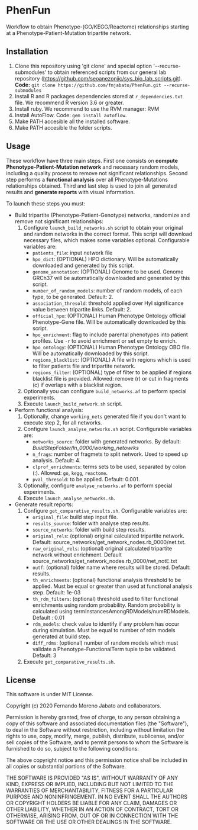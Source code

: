 # PhenFun
Workflow to obtain Phenotype-(GO/KEGG/Reactome) relationships starting at a Phenotype-Patient-Mutation tripartite network.

## Installation
1. Clone this repository using 'git clone' and special option '--recurse-submodules' to obtain referenced scripts from our general lab repository (https://github.com/seoanezonjic/sys_bio_lab_scripts.git). **Code:** `git clone https://github.com/fmjabato/PhenFun.git --recurse-submodules`
2. Install R and R packages dependencies stored at `r_dependencies.txt` file. We recommend R version 3.6 or greater.
3. Install ruby. We recommend to use the RVM manager: RVM
4. Install AutoFlow. Code: `gem install autoflow`.
5. Make PATH accesible all the installed software.
6. Make PATH accesible the folder scripts.

## Usage
These workflow have three main steps. First one consists on **compute Phenotype-Patient-Mutation network** and necessary random models, including a quality process to remove not significant relationships. Second step performs a **functional analysis** over all Phenotype-Mutations relationships obtained. Third and last step is used to join all generated results and **generate reports** with visual information.

To launch these steps you must:

- Build tripartite (Phenotype-Patient-Genotype) networks, randomize and remove not significant relationships:
	1. Configure `launch_build_networks.sh` script to obtain your original and random networks in the correct format. This script will download necessary files, which makes some variables optional. Configurable variables are:
		- `patients_file`: input network file
		- `hpo_dict`: (OPTIONAL) HPO dictionary. Will be automatically downloaded and generated by this script.
		- `genome_annotation`: (OPTIONAL) Genome to be used. Genome GRCh37 will be automatically downloaded and generated by this script.
		- `number_of_random_models`: number of random models, of each type, to be generated. Default: 2.
		- `association_thresold`: threshold applied over HyI significance value between tripartite links. Default: 2.
		- `official_hpo`: (OPTIONAL) Human Phenotype Ontology official Phenotype-Gene file. Will be automatically downloaded by this script.
		- `hpo_enrichment`: flag to include parental phenotypes into patient profiles. Use `-r` to avoid enrichment or set empty to enrich. 
		- `hpo_ontology`: (OPTIONAL) Human Phenotype Ontology OBO file. Will be automatically downloaded by this script.
		- `regions_blacklist`: (OPTIONAL) A file with regions which is used to filter patients file and tripartite network.
		- `regions_filter`: (OPTIONAL) type of filter to be applied if regions blacklist file is provided. Allowed: remove (r) or cut in fragments (c) if overlaps with a blacklist region.
	2. Optionally you can configure `build_networks.af` to perform special experiments.
	3. Execute `launch_build_network.sh` script. 
- Perform functional analysis:
	1. Optionally, change `working_nets` generated file if you don't want to execute step 2, for all networks.
	2. Configure `launch_analyse_networks.sh` script. Configurable variables are:
		- `networks_source`: folder with generated networks. By default: *BuildStepFolder/ln_0000/working_netowrks*
		- `n_frags`: number of fragmets to split network. Used to speed up analysis. Default: 4. 
		- `clprof_enrichments`: terms sets to be used, separated by colon (:). Allowed: `go`, `kegg`, `reactome`.
		- `pval_thresold`: to be applied. Default: 0.001.
	3. Optionally, configure `analyse_networks.af` to perform special experiments.
	4. Execute `launch_analyse_networks.sh`.
- Generate result reports:
	1. Configure `get_comparative_results.sh`. Configurable variables are:
		- `original_file`: build step input file.
		- `results_source`: folder with analyse step results.
		- `source_networks`: folder with build step results.
		- `original_rels`: (optional) original calculated tripartite network. Default: source_networks/get_network_nodes.rb_0000/net.txt.
		- `raw_original_rels`: (optional) original calculated tripartite network without enrichment. Default source_networks/get_network_nodes.rb_0000/net_notE.txt
		- `outf`: (optional) folder name where results will be stored. Default: results.
		- `th_enrichments`: (optional) functional analysis threshold to be applied. Must be equal or greater than used at functional analysis step. Default: 1e-03
		- `th_rdm_filters`: (optional) threshold used to filter functional enrichments using random probability. Random probability is calculated using termInstancesAmongRDModels/numRDModels. Default : 0.01
		- `rdm_models`: check value to identify if any problem has occur during simulation. Must be equal to number of rdm models generated at build step.
		- `diff_rdms`: (optional) number of random models which must validate a Phenotype-FunctionalTerm tuple to be validated. Default: 3 
	2. Execute `get_comparative_results.sh`.

## License
This software is under MIT License.

Copyright (c) 2020 Fernando Moreno Jabato and collaborators.

Permission is hereby granted, free of charge, to any person obtaining a copy
of this software and associated documentation files (the "Software"), to deal
in the Software without restriction, including without limitation the rights
to use, copy, modify, merge, publish, distribute, sublicense, and/or sell
copies of the Software, and to permit persons to whom the Software is
furnished to do so, subject to the following conditions:

The above copyright notice and this permission notice shall be included in all
copies or substantial portions of the Software.

THE SOFTWARE IS PROVIDED "AS IS", WITHOUT WARRANTY OF ANY KIND, EXPRESS OR
IMPLIED, INCLUDING BUT NOT LIMITED TO THE WARRANTIES OF MERCHANTABILITY,
FITNESS FOR A PARTICULAR PURPOSE AND NONINFRINGEMENT. IN NO EVENT SHALL THE
AUTHORS OR COPYRIGHT HOLDERS BE LIABLE FOR ANY CLAIM, DAMAGES OR OTHER
LIABILITY, WHETHER IN AN ACTION OF CONTRACT, TORT OR OTHERWISE, ARISING FROM,
OUT OF OR IN CONNECTION WITH THE SOFTWARE OR THE USE OR OTHER DEALINGS IN THE
SOFTWARE.
